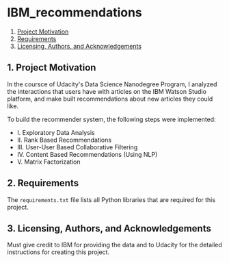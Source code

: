 # IBM_recommendations

1. [Project Motivation](#motivation)
2. [Requirements](#requirements)
3. [Licensing, Authors, and Acknowledgements](#licensing)

## 1. Project Motivation<a name="motivation"></a>
In the coursce of Udacity's Data Science Nanodegree Program, I analyzed the interactions that users have with articles on the IBM Watson Studio platform, and make built recommendations about new articles they could like. 

To build the recommender system, the following steps were implemented:

* I. Exploratory Data Analysis
* II. Rank Based Recommendations
* III. User-User Based Collaborative Filtering
* IV. Content Based Recommendations (Using NLP)
* V. Matrix Factorization


## 2. Requirements <a name="requirements"></a>

The `requirements.txt` file lists all Python libraries that are required for this project.


## 3. Licensing, Authors, and Acknowledgements <a name="licensing"></a>

Must give credit to IBM for providing the data and to Udacity for the detailed instructions for creating this project.
